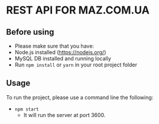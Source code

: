 # REST API FOR MAZ.COM.UA


## Before using

- Please make sure that you have:
 - Node.js installed (https://nodejs.org/)
 - MySQL DB installed and running locally
 - Run `npm install` or `yarn` in your root project folder

## Usage

To run the project, please use a command line the following:
 - `npm start`
    - It will run the server at port 3600.
